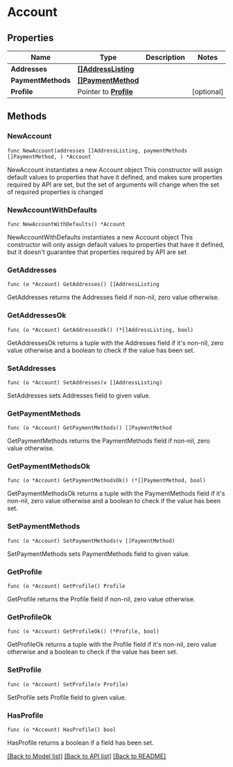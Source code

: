 # Account

## Properties

Name | Type | Description | Notes
------------ | ------------- | ------------- | -------------
**Addresses** | [**[]AddressListing**](AddressListing.md) |  | 
**PaymentMethods** | [**[]PaymentMethod**](PaymentMethod.md) |  | 
**Profile** | Pointer to [**Profile**](Profile.md) |  | [optional] 

## Methods

### NewAccount

`func NewAccount(addresses []AddressListing, paymentMethods []PaymentMethod, ) *Account`

NewAccount instantiates a new Account object
This constructor will assign default values to properties that have it defined,
and makes sure properties required by API are set, but the set of arguments
will change when the set of required properties is changed

### NewAccountWithDefaults

`func NewAccountWithDefaults() *Account`

NewAccountWithDefaults instantiates a new Account object
This constructor will only assign default values to properties that have it defined,
but it doesn't guarantee that properties required by API are set

### GetAddresses

`func (o *Account) GetAddresses() []AddressListing`

GetAddresses returns the Addresses field if non-nil, zero value otherwise.

### GetAddressesOk

`func (o *Account) GetAddressesOk() (*[]AddressListing, bool)`

GetAddressesOk returns a tuple with the Addresses field if it's non-nil, zero value otherwise
and a boolean to check if the value has been set.

### SetAddresses

`func (o *Account) SetAddresses(v []AddressListing)`

SetAddresses sets Addresses field to given value.


### GetPaymentMethods

`func (o *Account) GetPaymentMethods() []PaymentMethod`

GetPaymentMethods returns the PaymentMethods field if non-nil, zero value otherwise.

### GetPaymentMethodsOk

`func (o *Account) GetPaymentMethodsOk() (*[]PaymentMethod, bool)`

GetPaymentMethodsOk returns a tuple with the PaymentMethods field if it's non-nil, zero value otherwise
and a boolean to check if the value has been set.

### SetPaymentMethods

`func (o *Account) SetPaymentMethods(v []PaymentMethod)`

SetPaymentMethods sets PaymentMethods field to given value.


### GetProfile

`func (o *Account) GetProfile() Profile`

GetProfile returns the Profile field if non-nil, zero value otherwise.

### GetProfileOk

`func (o *Account) GetProfileOk() (*Profile, bool)`

GetProfileOk returns a tuple with the Profile field if it's non-nil, zero value otherwise
and a boolean to check if the value has been set.

### SetProfile

`func (o *Account) SetProfile(v Profile)`

SetProfile sets Profile field to given value.

### HasProfile

`func (o *Account) HasProfile() bool`

HasProfile returns a boolean if a field has been set.


[[Back to Model list]](../README.md#documentation-for-models) [[Back to API list]](../README.md#documentation-for-api-endpoints) [[Back to README]](../README.md)


